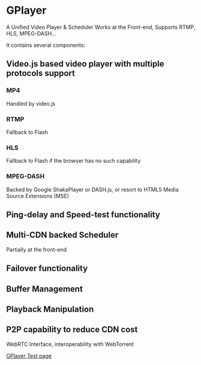 # GPlayer
A Unified Video Player &amp; Scheduler Works at the Front-end, Supports RTMP, HLS, MPEG-DASH...

It contains several components:

## Video.js based video player with multiple protocols support
### MP4
Handled by video.js
### RTMP
Fallback to Flash
### HLS
Fallback to Flash if the browser has no such capability
### MPEG-DASH
Backed by Google ShakaPlayer or DASH.js, or resort to HTML5 Media Source Extensions (MSE)

## Ping-delay and Speed-test functionality

## Multi-CDN backed Scheduler
Partially at the front-end

## Failover functionality

## Buffer Management

## Playback Manipulation

## P2P capability to reduce CDN cost
WebRTC Interface, interoperability with WebTorrent


[GPlayer Test page](http://viewcloud.github.io/GPlayer/)
